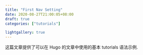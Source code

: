 ```yaml
---
title: "First Nav Setting"
date: 2020-08-27T21:00:05+08:00
draft: true
categories: ["tutorials"]

lightgallery: true
---
```


这篇文章提供了可以在 Hugo 的文章中使用的基本 tutorials 语法示例.
